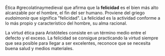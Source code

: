 Ética #grecolatinaymedieval que afirma que la **felicidad** es el bien más alto alcanzable por el hombre, el fin del ser humano. Proviene del griego *eudaimonía* que significa "felicidad". La felicidad es la actividad conforme a lo más propio y característico del hombre, su alma racional.

La virtud ética para Aristóteles consiste en un término medio entre el defecto y el exceso. La felicidad se consigue practicando la virtud siempre que sea posible para llegar a ser excelentes, reconoce que se necesita buena salud y medios materiales.